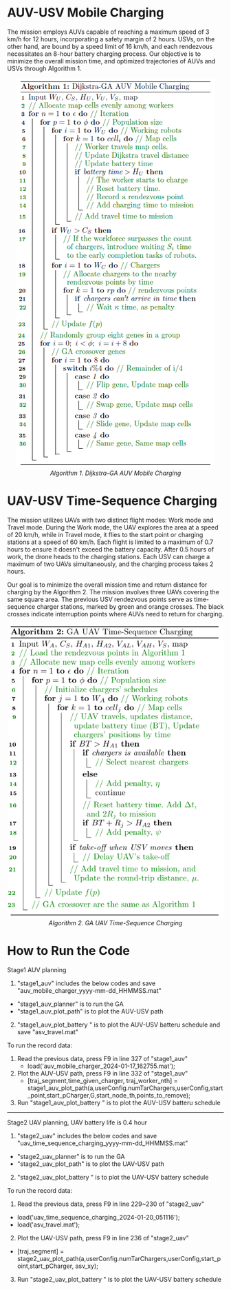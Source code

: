 # AUV-USV Mobile Charging

The mission employs AUVs capable of reaching a maximum speed of 3 km/h for 12 hours, incorporating a safety margin of 2 hours. USVs, on the other hand, are bound by a speed limit of 16 km/h, and each rendezvous necessitates an 8-hour battery charging process. Our objective is to minimize the overall mission time, and optimized trajectories of AUVs and USVs through Algorithm 1.

<p align="center">
  <img src="https://github.com/AlexWUrobot/MTSP/blob/main/Algorithm1_v2.PNG" alt="Dijkstra-GA AUV Mobile Charging">
  <br>
  <em> Algorithm 1. Dijkstra-GA AUV Mobile Charging</em>
</p>

# UAV-USV Time-Sequence Charging

The mission utilizes UAVs with two distinct flight modes: Work mode and Travel mode. During the Work mode, the UAV explores the area at a speed of 20 km/h, while in Travel mode, it flies to the start point or charging stations at a speed of 60 km/h. Each flight is limited to a maximum of 0.7 hours to ensure it doesn't exceed the battery capacity. After 0.5 hours of work, the drone heads to the charging stations. Each USV can charge a maximum of two UAVs simultaneously, and the charging process takes 2 hours.

Our goal is to minimize the overall mission time and return distance for charging by the Algorithm 2. The mission involves three UAVs covering the same square area. The previous USV rendezvous points serve as time-sequence charger stations, marked by green and orange crosses. The black crosses indicate interruption points where AUVs need to return for charging.

<p align="center">
  <img src="https://github.com/AlexWUrobot/MTSP/blob/main/Algorithm2_v2.PNG" alt="GA UAV Time-Sequence Charging">
  <br>
  <em> Algorithm 2. GA UAV Time-Sequence Charging</em>
</p>




# How to Run the Code

Stage1 AUV planning
1.  "stage1_auv"               includes the below codes and save "auv_mobile_charger_yyyy-mm-dd_HHMMSS.mat"
-   "stage1_auv_planner"       is to run the GA
-   "stage1_auv_plot_path"     is to plot the AUV-USV path
2.  "stage1_auv_plot_battery " is to plot the AUV-USV batteru schedule and save "asv_travel.mat"

To run the record data: 
1. Read the previous data, press F9 in line 327 of "stage1_auv" 
   - load('auv_mobile_charger_2024-01-17_162755.mat');
2. Plot the AUV-USV path, press F9 in line 332 of "stage1_auv" 
   - [traj_segment,time_given_charger, traj_worker_nth] = stage1_auv_plot_path(a,userConfig.numTarChargers,userConfig,start_point,start_pCharger,G,start_node_th,points_to_remove);
3. Run "stage1_auv_plot_battery " is to plot the AUV-USV batteru schedule 

----------------------------------------------------

Stage2 UAV planning, UAV battery life is 0.4 hour
1.  "stage2_uav"               includes the below codes and save "uav_time_sequence_charging_yyyy-mm-dd_HHMMSS.mat"
-   "stage2_uav_planner"       is to run the GA
-   "stage2_uav_plot_path"     is to plot the UAV-USV path 
2.  "stage2_uav_plot_battery " is to plot the UAV-USV battery schedule


To run the record data: 
1. Read the previous data, press F9 in line 229~230 of "stage2_uav"
-  load('uav_time_sequence_charging_2024-01-20_051116');
-  load('asv_travel.mat');
2. Plot the UAV-USV path, press F9 in line 236 of "stage2_uav"
-  [traj_segment] = stage2_uav_plot_path(a,userConfig.numTarChargers,userConfig,start_point,start_pCharger, asv_xy);
3. Run "stage2_uav_plot_battery " is to plot the UAV-USV battery schedule
